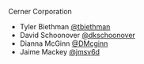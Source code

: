 Cerner Corporation

- Tyler Biethman [@tbiethman]
- David Schoonover [@dkschoonover]
- Dianna McGinn [@DMcginn]
- Jaime Mackey [@jmsv6d]

[@tbiethman]: https://github.com/tbiethman
[@dkschoonover]: https://github.com/dkschoonover
[@DMcginn]: https://github.com/DMcginn
[@jmsv6d]: https://github.com/jmsv6d

